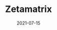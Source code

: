 ---
title: Zetamatrix
redirect_url: https://zetamatrix-production.up.railway.app/
thumbnail: /images/thumbnails/zetamatrix-2.jpg
date: 2021-07-15
description: An online math game (secretly a keylogger)
categories:
    - engineering
    - home
tags:
  - big-data
icons:
  - name: Django
    image: /images/icons/dj.png
    url: https://example.com/icon1
mau: 10+
help_link: https://forms.gle/jMJVy4Jdq14x8fVM9
---